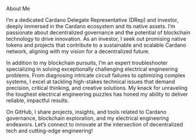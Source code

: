 About Me

I’m a dedicated Cardano Delegate Representative (DRep) and investor, deeply immersed in the Cardano ecosystem and its native assets. I’m passionate about decentralized governance and the potential of blockchain technology to drive innovation. As an investor, I seek out promising native tokens and projects that contribute to a sustainable and scalable Cardano network, aligning with my vision for a decentralized future.

In addition to my blockchain pursuits, I’m an expert troubleshooter specializing in solving exceptionally challenging electrical engineering problems. From diagnosing intricate circuit failures to optimizing complex systems, I excel at tackling high-stakes technical issues that demand precision, critical thinking, and creative solutions. My knack for unraveling the toughest electrical engineering puzzles has honed my ability to deliver reliable, impactful results.

On GitHub, I share projects, insights, and tools related to Cardano governance, blockchain exploration, and my electrical engineering endeavors. Let’s connect to innovate at the intersection of decentralized tech and cutting-edge engineering!
